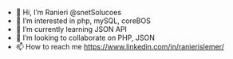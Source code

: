 - 👋 Hi, I’m Ranieri @snetSolucoes
- 👀 I’m interested in php, mySQL, coreBOS
- 🌱 I’m currently learning JSON API
- 💞️ I’m looking to collaborate on PHP, JSON
- 📫 How to reach me https://www.linkedin.com/in/ranierislemer/

<!---
snetSolucoes/snetSolucoes is a ✨ special ✨ repository because its `README.md` (this file) appears on your GitHub profile.
You can click the Preview link to take a look at your changes.
--->
